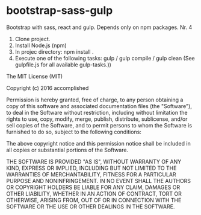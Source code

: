 # bootstrap-sass-gulp
Bootstrap with sass, react and gulp. Depends only on npm packages. Nr. 4

1) Clone project.
2) Install Node.js (npm)
3) In projec  directory: npm install .
4) Execute one of the following tasks: gulp / gulp compile / gulp clean (See gulpfile.js for all available gulp-tasks.))


The MIT License (MIT)

Copyright (c) 2016 accomplished

Permission is hereby granted, free of charge, to any person obtaining a copy
of this software and associated documentation files (the "Software"), to deal
in the Software without restriction, including without limitation the rights
to use, copy, modify, merge, publish, distribute, sublicense, and/or sell
copies of the Software, and to permit persons to whom the Software is
furnished to do so, subject to the following conditions:

The above copyright notice and this permission notice shall be included in all
copies or substantial portions of the Software.

THE SOFTWARE IS PROVIDED "AS IS", WITHOUT WARRANTY OF ANY KIND, EXPRESS OR
IMPLIED, INCLUDING BUT NOT LIMITED TO THE WARRANTIES OF MERCHANTABILITY,
FITNESS FOR A PARTICULAR PURPOSE AND NONINFRINGEMENT. IN NO EVENT SHALL THE
AUTHORS OR COPYRIGHT HOLDERS BE LIABLE FOR ANY CLAIM, DAMAGES OR OTHER
LIABILITY, WHETHER IN AN ACTION OF CONTRACT, TORT OR OTHERWISE, ARISING FROM,
OUT OF OR IN CONNECTION WITH THE SOFTWARE OR THE USE OR OTHER DEALINGS IN THE
SOFTWARE.

